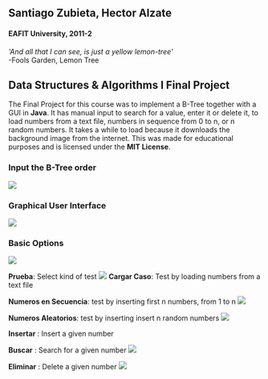 ## Santiago Zubieta, Hector Alzate
#### EAFIT University, 2011-2

*'And all that I can see, is just a yellow lemon-tree'*  
-Fools Garden, Lemon Tree

## Data Structures & Algorithms I Final Project
The Final Project for this course was to implement a B-Tree together with a GUI in **Java**. It has manual input to search for a value, enter it or delete it, to load numbers from a text file, numbers in sequence from 0 to n, or n random numbers. It takes a while to load because it downloads the background image from the internet. This was made for educational purposes and is licensed under the **MIT License**.

### Input the B-Tree order
![](https://github.com/Zubieta/Data_Structures_And_Algorithms_I/blob/master/Screenshots/DS1_Order.png?raw=true)

### Graphical User Interface
![](https://github.com/Zubieta/Data_Structures_And_Algorithms_I/blob/master/Screenshots/DS1_GUI.png?raw=true)

### Basic Options
![](https://github.com/Zubieta/Data_Structures_And_Algorithms_I/blob/master/Screenshots/DS1_Options.png?raw=true)

**Prueba**: Select kind of test
![](https://github.com/Zubieta/Data_Structures_And_Algorithms_I/blob/master/Screenshots/DS1_Test.png?raw=true)
**Cargar Caso**: Test by loading numbers from a text file

**Numeros en Secuencia**: test by inserting first n numbers, from 1 to n
![](https://github.com/Zubieta/Data_Structures_And_Algorithms_I/blob/master/Screenshots/DS1_Sequence.png?raw=true)

**Numeros Aleatorios**: test by inserting insert n random numbers 
![](https://github.com/Zubieta/Data_Structures_And_Algorithms_I/blob/master/Screenshots/DS1_Random.png?raw=true)

**Insertar** : Insert a given number

**Buscar** : Search for a given number
![](https://github.com/Zubieta/Data_Structures_And_Algorithms_I/blob/master/Screenshots/DS1_Search.png?raw=true)

**Eliminar** : Delete a given number
![](https://github.com/Zubieta/Data_Structures_And_Algorithms_I/blob/master/Screenshots/DS1_Delete.png?raw=true)
